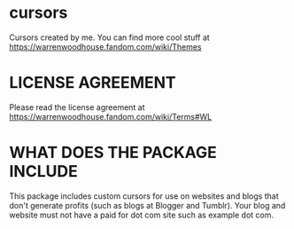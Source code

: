 # cursors
Cursors created by me. You can find more cool stuff at https://warrenwoodhouse.fandom.com/wiki/Themes

# LICENSE AGREEMENT
Please read the license agreement at https://warrenwoodhouse.fandom.com/wiki/Terms#WL

# WHAT DOES THE PACKAGE INCLUDE
This package includes custom cursors for use on websites and blogs that don't generate profits (such as blogs at Blogger and Tumblr). Your blog and website must not have a paid for dot com site such as example dot com.
